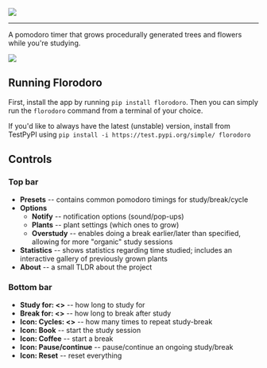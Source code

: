 ![](https://raw.githubusercontent.com/xiaoxiae/Florodoro/master/florodoro/images/logo.svg)

---

A pomodoro timer that grows procedurally generated trees and flowers while you're studying.

![](https://raw.githubusercontent.com/xiaoxiae/Florodoro/master/florodoro/images/preview.svg)

## Running Florodoro
First, install the app by running `pip install florodoro`.
Then you can simply run the `florodoro` command from a terminal of your choice.

If you'd like to always have the latest (unstable) version, install from TestPyPI using `pip install -i https://test.pypi.org/simple/ florodoro`

## Controls

### Top bar
- **Presets** -- contains common pomodoro timings for study/break/cycle
- **Options**
	- **Notify** -- notification options (sound/pop-ups)
	- **Plants** -- plant settings (which ones to grow)
	- **Overstudy** -- enables doing a break earlier/later than specified, allowing for more "organic" study sessions
- **Statistics** -- shows statistics regarding time studied; includes an interactive gallery of previously grown plants
- **About** -- a small TLDR about the project

### Bottom bar
- **Study for: <>** -- how long to study for
- **Break for: <>** -- how long to break after study
- **Icon: Cycles: <>** -- how many times to repeat study-break
- **Icon: Book** -- start the study session
- **Icon: Coffee** -- start a break
- **Icon: Pause/continue** -- pause/continue an ongoing study/break
- **Icon: Reset** -- reset everything
